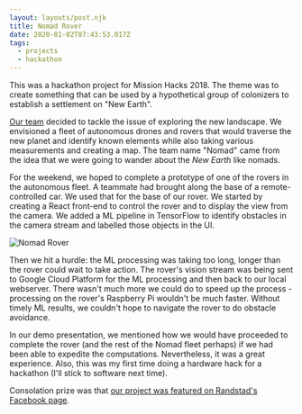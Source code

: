 ```yaml
---
layout: layouts/post.njk
title: Nomad Rover
date: 2020-01-02T07:43:53.017Z
tags:
  - projects
  - hackathon
---
```

This was a hackathon project for Mission Hacks 2018.
The theme was to create something that can be used by a hypothetical group of colonizers to
establish a settlement on "New Earth".

[Our team](https://www.facebook.com/CanadaRandstad/photos/basw.Abp4IYTQgbTVj4z-ZS730yyL22qmTNd6Ss709NIUUDmibtzaRZ1uk4-rDTvvvpJEpZLYBvIXnf08nw0r_61EbAjiNyFAf_2luc0jfdH3mlYwbJ_oKFLi5HgrDaBNAj6q_TCLfOoFyGOQ4tVItGWGRvJL.1866101276734794/1866101276734794/?type=1&theater) decided to tackle the issue of exploring the new landscape.
We envisioned a fleet of autonomous drones and rovers that would traverse the new planet and identify known elements
while also taking various measurements and creating a map.
The team name "Nomad" came from the idea that we were going to wander about the *New Earth* like nomads.

For the weekend, we hoped to complete a prototype of one of the rovers in the autonomous fleet.
A teammate had brought along the base of a remote-controlled car.
We used that for the base of our rover.
We started by creating a React front-end to control the rover and to display the view from the camera.
We added a ML pipeline in TensorFlow to identify obstacles in the camera stream and labelled those objects in the UI.

![Nomad Rover](/images/nomad-rover.jpg)

Then we hit a hurdle: the ML processing was taking too long, longer than the rover could wait to take action.
The rover's vision stream was being sent to Google Cloud Platform for the ML processing and then back to our local webserver.
There wasn't much more we could do to speed up the process - processing on the rover's Raspberry Pi wouldn't be much faster.
Without timely ML results, we couldn't hope to navigate the rover to do obstacle avoidance.

In our demo presentation, we mentioned how we would have proceeded to complete the rover (and the
rest of the Nomad fleet perhaps) if we had been able to expedite the computations.
Nevertheless, it was a great experience.
Also, this was my first time doing a hardware hack for a hackathon (I'll stick to software next time).

Consolation prize was that [our project was featured on Randstad's Facebook page](https://www.facebook.com/CanadaRandstad/photos/a.326551157356488/1869574276387494/?type=1&theater).